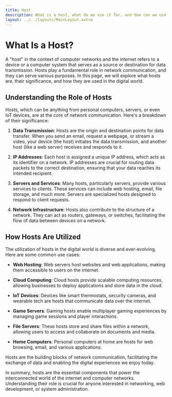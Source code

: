 ```yaml
---
title: Host
description: What is a host, what do we use it for, and how can we use it.
layout: ../../layouts/MainLayout.astro
---
```


# What Is a Host?

A "host" in the context of computer networks and the internet refers to a device or a computer system that serves as a source or destination for data transmission. Hosts play a fundamental role in network communication, and they can serve various purposes. In this page, we will explore what hosts are, their significance, and how they are used in the digital world.

## Understanding the Role of Hosts

Hosts, which can be anything from personal computers, servers, or even IoT devices, are at the core of network communication. Here's a breakdown of their significance:

1. **Data Transmission**: Hosts are the origin and destination points for data transfer. When you send an email, request a webpage, or stream a video, your device (the host) initiates the data transmission, and another host (like a web server) receives and responds to it.

2. **IP Addresses**: Each host is assigned a unique IP address, which acts as its identifier on a network. IP addresses are crucial for routing data packets to the correct destination, ensuring that your data reaches its intended recipient.

3. **Servers and Services**: Many hosts, particularly servers, provide various services to clients. These services can include web hosting, email, file storage, and much more. Servers are specialized hosts designed to respond to client requests.

4. **Network Infrastructure**: Hosts also contribute to the structure of a network. They can act as routers, gateways, or switches, facilitating the flow of data between devices on a network.

## How Hosts Are Utilized

The utilization of hosts in the digital world is diverse and ever-evolving. Here are some common use cases:

- **Web Hosting**: Web servers host websites and web applications, making them accessible to users on the internet.

- **Cloud Computing**: Cloud hosts provide scalable computing resources, allowing businesses to deploy applications and store data in the cloud.

- **IoT Devices**: Devices like smart thermostats, security cameras, and wearable tech are hosts that communicate data over the internet.

- **Game Servers**: Gaming hosts enable multiplayer gaming experiences by managing game sessions and player interactions.

- **File Servers**: These hosts store and share files within a network, allowing users to access and collaborate on documents and media.

- **Home Computers**: Personal computers at home are hosts for web browsing, email, and various applications.

Hosts are the building blocks of network communication, facilitating the exchange of data and enabling the digital experiences we enjoy today.

In summary, hosts are the essential components that power the interconnected world of the internet and computer networks. Understanding their role is crucial for anyone interested in networking, web development, or system administration.
